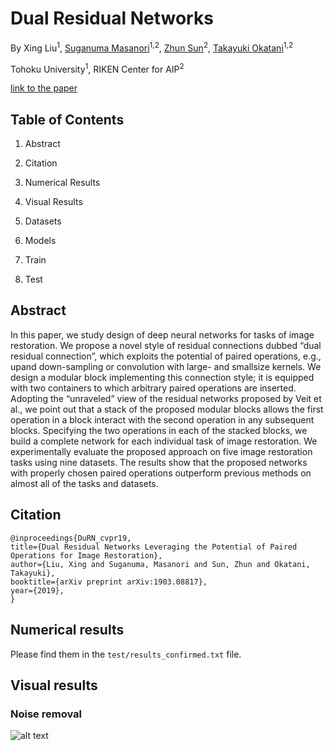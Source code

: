 # Dual Residual Networks  
By Xing Liu<sup>1</sup>, [Suganuma Masanori](https://scholar.google.co.jp/citations?user=NpWGfwgAAAAJ&hl=ja)<sup>1,2</sup>, [Zhun Sun](https://scholar.google.co.jp/citations?user=Y-3iZ9EAAAAJ&hl=en)<sup>2</sup>, [Takayuki Okatani](https://scholar.google.com/citations?user=gn780jcAAAAJ&hl=en)<sup>1,2</sup>


Tohoku University<sup>1</sup>, RIKEN Center for AIP<sup>2</sup>

[link to the paper](https://arxiv.org/pdf/1903.08817.pdf)

## Table of Contents
1) Abstract

2) Citation

3) Numerical Results

4) Visual Results

5) Datasets

6) Models

7) Train

8) Test

## Abstract
In this paper, we study design of deep neural networks for tasks of image restoration. We propose a novel style of residual connections dubbed “dual residual connection”, which exploits the potential of paired operations, e.g., upand down-sampling or convolution with large- and smallsize kernels. We design a modular block implementing this connection style; it is equipped with two containers to which arbitrary paired operations are inserted. Adopting the “unraveled” view of the residual networks proposed by Veit et al., we point out that a stack of the proposed modular blocks allows the first operation in a block interact with the second operation in any subsequent blocks. Specifying the two operations in each of the stacked blocks, we build a complete network for each individual task of image restoration. We experimentally evaluate the proposed approach on five image restoration tasks using nine datasets. The results show that the proposed networks with properly chosen paired operations outperform previous methods on almost all of the tasks and datasets.


## Citation
```
@inproceedings{DuRN_cvpr19,
title={Dual Residual Networks Leveraging the Potential of Paired Operations for Image Restoration},
author={Liu, Xing and Suganuma, Masanori and Sun, Zhun and Okatani, Takayuki},
booktitle={arXiv preprint arXiv:1903.08817},
year={2019},
}
```

## Numerical results
Please find them in the <code>test/results_confirmed.txt</code> file.

## Visual results
### Noise removal
![alt text]()
